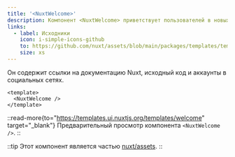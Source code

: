 ```yaml
---
title: '<NuxtWelcome>'
description: Компонент <NuxtWelcome> приветствует пользователей в новых проектах, созданных на основе starter-шаблона.
links:
  - label: Исходники
    icon: i-simple-icons-github
    to: https://github.com/nuxt/assets/blob/main/packages/templates/templates/welcome/index.html
    size: xs
---
```


Он содержит ссылки на документацию Nuxt, исходный код и аккаунты в социальных сетях.

```vue [app.vue]
<template>
  <NuxtWelcome />
</template>
```

::read-more{to="https://templates.ui.nuxtjs.org/templates/welcome" target="_blank"}
Предварительный просмотр компонента `<NuxtWelcome />`.
::

::tip
Этот компонент является частью [nuxt/assets](https://github.com/nuxt/assets).
::
